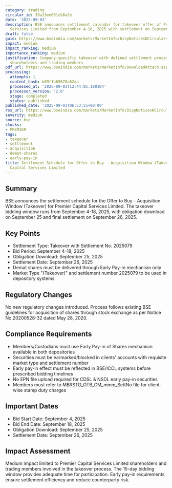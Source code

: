 ```yaml
---
category: trading
circular_id: 39a13ee091cb8a2e
date: '2025-09-03'
description: BSE announces settlement calendar for takeover offer of Premier Capital
  Services Limited from September 4-18, 2025 with settlement on September 26, 2025.
draft: false
guid: https://www.bseindia.com/markets/MarketInfo/DispNoticesNCirculars.aspx?Noticeid={B09C90B5-7573-47A2-B9AA-349BA6368BE0}&noticeno=20250903-2&dt=09/03/2025&icount=2&totcount=21&flag=0
impact: medium
impact_ranking: medium
importance_ranking: medium
justification: Company-specific takeover with defined settlement process affecting
  shareholders and trading members
pdf_url: https://www.bseindia.com/markets/MarketInfo/DownloadAttach.aspx?id=20250903-2&attachedId=
processing:
  attempts: 1
  content_hash: b89f1b69678a62aa
  processed_at: '2025-09-03T12:44:05.180104'
  processor_version: '2.0'
  stage: completed
  status: published
published_date: '2025-09-03T06:53:55+00:00'
rss_url: https://www.bseindia.com/markets/MarketInfo/DispNoticesNCirculars.aspx?Noticeid={B09C90B5-7573-47A2-B9AA-349BA6368BE0}&noticeno=20250903-2&dt=09/03/2025&icount=2&totcount=21&flag=0
severity: medium
source: bse
stocks:
- PREMIER
tags:
- takeover
- settlement
- acquisition
- demat-shares
- early-pay-in
title: Settlement Schedule for Offer to Buy - Acquisition Window (Takeover) for Premier
  Capital Services Limited
---
```


## Summary

BSE announces the settlement schedule for the Offer to Buy - Acquisition Window (Takeover) for Premier Capital Services Limited. The takeover bidding window runs from September 4-18, 2025, with obligation download on September 25 and final settlement on September 26, 2025.

## Key Points

- Settlement Type: Takeover with Settlement No. 2025079
- Bid Period: September 4-18, 2025
- Obligation Download: September 25, 2025
- Settlement Date: September 26, 2025
- Demat shares must be delivered through Early Pay-in mechanism only
- Market Type "(Takeover)" and settlement number 2025079 to be used in depository systems

## Regulatory Changes

No new regulatory changes introduced. Process follows existing BSE guidelines for acquisition of shares through stock exchange as per Notice No.20200528-32 dated May 28, 2020.

## Compliance Requirements

- Members/Custodians must use Early Pay-in of Shares mechanism available in both depositories
- Securities must be earmarked/blocked in clients' accounts with requisite market type and settlement number
- Early pay-in effect must be reflected in BSE/ICCL systems before prescribed bidding timelines
- No EPN file upload required for CDSL & NSDL early pay-in securities
- Members must refer to MBRSTD_OTB_CM_mmm_SettNo file for client-wise stamp duty charges

## Important Dates

- Bid Start Date: September 4, 2025
- Bid End Date: September 18, 2025
- Obligation Download: September 25, 2025
- Settlement Date: September 26, 2025

## Impact Assessment

Medium impact limited to Premier Capital Services Limited shareholders and trading members involved in the takeover process. The 15-day bidding window provides adequate time for participation. Early pay-in requirements ensure settlement efficiency and reduce counterparty risk.